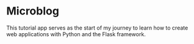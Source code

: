 # Microblog
This tutorial app serves as the start of my journey to learn how to create web applications with Python and the Flask framework.
